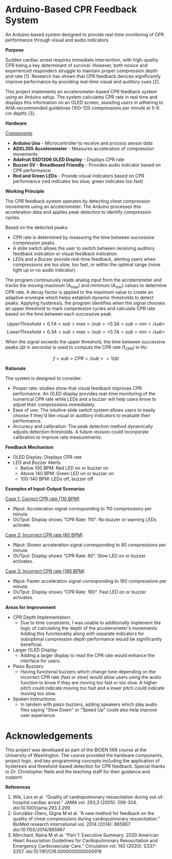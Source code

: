 # Arduino-Based CPR Feedback System
An Arduino-based system designed to provide real-time monitoring of CPR performance through visual and audio indicators.

**Purpose**

Sudden cardiac arrest requires immediate intervention, with high-quality CPR being a key determinant of survival. However, both novice and experienced responders struggle to maintain proper compression depth and rate [1]. Research has shown that CPR feedback devices significantly improve performance by providing real-time visual and auditory cues [2].

This project implements an accelerometer-based CPR feedback system using an Arduino setup. The system calculates CPR rate in real time and displays this information on an OLED screen, assisting users in adhering to AHA-recommended guidelines (100–120 compressions per minute at 5–6 cm depth) [3].

**Hardware**

<ins>Components</ins>

* **Arduino Uno** - Microcontroller to receive and process sensor data
* **ADXL355 Accelerometer** - Measures acceleration of compression movements
* **Adafruit SSD1306 OLED Display** - Displays CPR rate
* **Buzzer 5V - Breadboard Friendly** - Provides audio indicator based on CPR performance
* **Red and Green LEDs** - Provide visual indicators based on CPR performance (red indicates too slow, green indicates too fast)

**Working Principle**

The CPR feedback system operates by detecting chest compression movements using an accelerometer. The Arduino processes this acceleration data and applies peak detection to identify compression cycles. 

Based on the detected peaks:
* CPR rate is determined by measuring the time between successive compression peaks.
* A slide switch allows the user to switch between receiving auditory feedback indication or visual feedback indication.
* LEDs and a Buzzer provide real-time feedback, alerting users when compressions are too slow, too fast, or within the optimal range (none light up or no audio indicator).

The program continuously reads analog input from the accelerometer and tracks the moving maximum (A<sub>max</sub>) and minimum (A<sub>min</sub>) values to determine CPR rate. A decay factor is applied to the maximum value to create an adaptive envelope which helps establish dynamic thresholds to detect peaks. Applying hysteresis, the program identifies when the signal chooses an upper threshold to mark compression cycles and calculate CPR rate based on the time between each successive peak.

$$Upper Threshold = 0.7A<sub>max</sub> + 0.3A<sub>min</sub>$$
$$Lower Threshold = 0.3A<sub>max</sub> + 0.7A<sub>min</sub>$$

When the signal exceeds the upper threshold, the time between successive peaks (Δt in seconds) is used to compute the CPR rate (f<sub>CPR</sub>) in Hz:

$$f<sub>CPR</sub> = 1/Δt$$

**Rationale**

The system is designed to consider:

* Proper rate: studies show that visual feedback improves CPR performance. An OLED display provides real-time monitoring of the numerical CPR rate while LEDs and a buzzer will help users know to adjust their compressions immediately.
* Ease of use: The intuitive slide switch system allows users to easily choose if they'd like visual or auditory indicators to evaluate their performance.
* Accuracy and calibration: The peak detection method dynamically adjusts detection thresholds. A future revision could incorporate calibration to improve rate measurements.

**Feedback Mechanism**

* OLED Display: Displays CPR rate
* LED and Buzzer Alerts:
  * Below 100 BPM: Red LED on or buzzer on
  * Above 140 BPM: Green LED on or buzzer on
  * 100-140 BPM: LEDs off, buzzer off

**Examples of Input-Output Scenarios**

<ins>Case 1: Correct CPR rate (110 BPM)</ins>

* INput: Acceleration signal corresponding to 110 compressions per minute.
* OUTput: Display shows "CPR Rate: 110". No buzzer or warning LEDs activate.

<ins>Case 2: Incorrect CPR rate (80 BPM)</ins>

* INput: Slower acceleration signal corresponding to 80 compressions per minute.
* OUTput: Display shows "CPR Rate: 80". Slow LED on or buzzer activates.

<ins>Case 3: Incorrect CPR rate (160 BPM)</ins>

* INput: Faster acceleration signal corresponding to 160 compressions per minute.
* OUTput: Display shows "CPR Rate: 160". Fast LED on or buzzer activates.

**Areas for Improvement**

* CPR Depth Implementation:
  * Due to time constraints, I was unable to additionally implement the logic of calculating the depth of the accelerometer's movements. Adding this functionality along with separate indicators for suboptimal compression depth performance would be significantly beneficial.
* Larger OLED Display:
  * Adding a larger display to read the CPR rate would enhance the interface for users.
* Piezo Buzzers:
  * Having functional buzzers which change tone depending on the incorrect CPR rate (fast or slow) would allow users using the audio function to know if they are moving too fast or too slow. A higher pitch could indicate moving too fast and a lower pitch could indicate moving too slow.
* Spoken Instructions:
  * In tandem with piezo buzzers, adding speakers which play audio files saying "Slow Down" or "Speed Up" could also help improve user experience.

# Acknowledgements
This project was developed as part of the BIOEN 568 course at the University of Washington. The course provided the hardware components, project logic, and key programming concepts including the application of hysteresis and threshold-based detection for CPR feedback. Special thanks to Dr. Christopher Neils and the teaching staff for their guidance and support.

**References**
1. Wik, Lars et al. “Quality of cardiopulmonary resuscitation during out-of-hospital cardiac arrest.” JAMA vol. 293,3 (2005): 299-304. doi:10.1001/jama.293.3.299
2. González-Otero, Digna M et al. “A new method for feedback on the quality of chest compressions during cardiopulmonary resuscitation.” BioMed research international vol. 2014 (2014): 865967. doi:10.1155/2014/865967
3. Merchant, Raina M et al. “Part 1: Executive Summary: 2020 American Heart Association Guidelines for Cardiopulmonary Resuscitation and Emergency Cardiovascular Care.” Circulation vol. 142 (2020): S337-S357. doi:10.1161/CIR.0000000000000918

